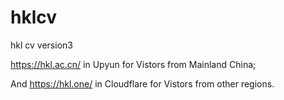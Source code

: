 # hklcv
hkl cv version3

https://hkl.ac.cn/ in Upyun for Vistors from Mainland China;

And https://hkl.one/ in Cloudflare for Vistors from other regions.